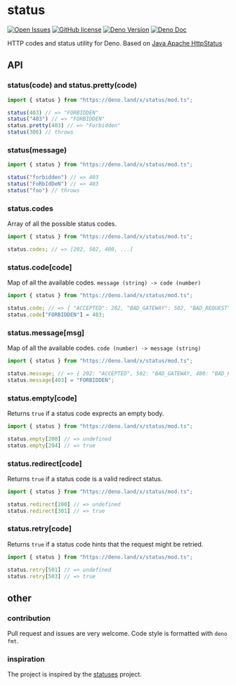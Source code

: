 # status

[![Open Issues](https://img.shields.io/github/issues/denosaurs/status)](https://github.com/denosaurs/status)
[![GitHub license](https://img.shields.io/github/license/denosaurs/status)](https://github.com/denosaurs/denom/blob/master/LICENSE)
[![Deno Version](https://img.shields.io/badge/deno-1.0.0-informational)](https://deno.land)
[![Deno Doc](https://doc.deno.land/badge.svg)](https://doc.deno.land/https/deno.land/x/status/mod.ts)

HTTP codes and status utility for Deno. Based on [Java Apache HttpStatus](http://hc.apache.org/httpclient-3.x/apidocs/org/apache/commons/httpclient/HttpStatus.html)

## API

### status(code) and status.pretty(code)

```typescript
import { status } from "https://deno.land/x/status/mod.ts";

status(403) // => "FORBIDDEN"
status("403") // => "FORBIDDEN"
status.pretty(403) // => "Forbidden"
status(306) // throws
```

### status(message)

```typescript
import { status } from "https://deno.land/x/status/mod.ts";

status("forbidden") // => 403
status("FoRbIdDeN") // => 403
status("foo") // throws
```

### status.codes
Array of all the possible status codes.

```typescript
import { status } from "https://deno.land/x/status/mod.ts";

status.codes; // => [202, 502, 400, ...]
```

### status.code[code]
Map of all the available codes. `message (string) -> code (number)`

```typescript
import { status } from "https://deno.land/x/status/mod.ts";

status.code; // => { "ACCEPTED": 202, "BAD_GATEWAY": 502, "BAD_REQUEST": 400, ... }
status.code["FORBIDDEN"] = 403;
```

### status.message[msg]
Map of all the available codes. `code (number) -> message (string)`

```typescript
import { status } from "https://deno.land/x/status/mod.ts";

status.message; // => { 202: "ACCEPTED", 502: "BAD_GATEWAY, 400: "BAD_REQUEST", ... }
status.message[403] = "FORBIDDEN";
```

### status.empty[code]
Returns `true` if a status code exprects an empty body.

```typescript
import { status } from "https://deno.land/x/status/mod.ts";

status.empty[200] // => undefined
status.empty[204] // => true
```

### status.redirect[code]
Returns `true` if a status code is a valid redirect status.

```typescript
import { status } from "https://deno.land/x/status/mod.ts";

status.redirect[200] // => undefined
status.redirect[301] // => true
```

### status.retry[code]
Returns `true` if a status code hints that the request might be retried.

```typescript
import { status } from "https://deno.land/x/status/mod.ts";

status.retry[501] // => undefined
status.retry[503] // => true
```


## other

### contribution
Pull request and issues are very welcome. Code style is formatted with `deno fmt`.

### inspiration
The project is inspired by the [statuses](https://github.com/jshttp/statuses) project.
